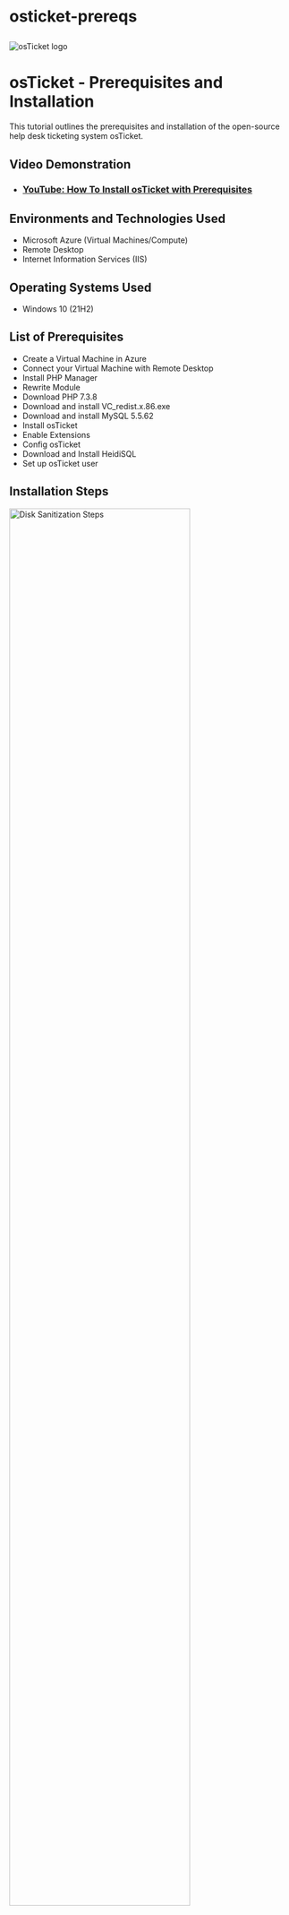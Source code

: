 # osticket-prereqs<p align="center">
<img src="https://i.imgur.com/Clzj7Xs.png" alt="osTicket logo"/>
</p>

<h1>osTicket - Prerequisites and Installation</h1>
This tutorial outlines the prerequisites and installation of the open-source help desk ticketing system osTicket.<br />


<h2>Video Demonstration</h2>

- ### [YouTube: How To Install osTicket with Prerequisites](https://www.youtube.com)

<h2>Environments and Technologies Used</h2>

- Microsoft Azure (Virtual Machines/Compute)
- Remote Desktop
- Internet Information Services (IIS)

<h2>Operating Systems Used </h2>

- Windows 10</b> (21H2)

<h2>List of Prerequisites</h2>

- Create a Virtual Machine in Azure 
- Connect your Virtual Machine with Remote Desktop 
- Install PHP Manager 
- Rewrite Module 
- Download PHP 7.3.8
- Download and install VC_redist.x.86.exe
- Download and install MySQL 5.5.62
- Install osTicket 
- Enable Extensions 
- Config osTicket
- Download and Install HeidiSQL
- Set up osTicket user 

<h2>Installation Steps</h2>

<p>
<img src="https://i.imgur.com/nykwEgi.png" height="80%" width="80%" alt="Disk Sanitization Steps"/>
</p>
<p>
Create a FREE Microsoft Azure account. Once your account is created, search "Resource Group" and Create a resource group named "RG-osTicket." 
</p>
<br />

<p>
<img src="https://i.imgur.com/SuxE71p.png" height="80%" width="80%" alt="Disk Sanitization Steps"/>
</p>
<p>
Create a Virtual Machine by searching VM. Use the Resource Group we created in step 1, "RG-osTicket." Name our new VM (Virtual Machine) VM-osTicket. Keep the region local to you. Mine is (US) East US. Scroll down to Image, install in Windows 10 Pro, and change the size to " 2 Vcpus 16 GiB Memory for a faster processing speed. Create a VM Log in, Example Username: lab user, password: !!!Password1. * Remember your login information. Now confirm licensing at the bottom of the page and create your new Virtual Machine. 
</p>
<br />

<p>
<img src="https://i.imgur.com/ghy0lXc.png" height="80%" width="80%" alt="Disk Sanitization Steps"/>
</p>
<p>
Now that your Virtual Machine is created, log into it. Search VM on Azure, and copy the public IP address. 
</p>
<br />

<p>
<img src="https://i.imgur.com/OroSSmX.png" height="80%" width="80%" alt="Disk Sanitization Steps"/>
</p>
<p>
For Mac users, you can go to the app store and download "Microsoft Remote Desktop" for FREE. Once the application is downloaded, add our VM-OSTICKET machine. PC Name: This will be the public IP Address.
</p>
<br />

<p>
<img src="https://i.imgur.com/R7PUqk9.png" height="80%" width="80%" alt="Disk Sanitization Steps"/>
</p>
<p>
Now log in using the VM-OSTICKET username and password you created. * I hope you remember this :)  
</p>
<br />

<p>
<img src="https://i.imgur.com/G8ZFkj1.png" height="80%" width="80%" alt="Disk Sanitization Steps"/>
</p>
<p>
Before installing PHP, We need to enable IIS in windows with CGI ( Internet Information Services) * It is a web server that allows the VM to Serve up websites; OSTicket is web base. Right Click start, then search Control Panel, then Programs, click "Turn windows features on or off," Scroll down to IIS, Hit the +, and again + on World Wide Web Services. Click the + on Application Development Features, and Mark "CGI" CGI lets us install PHP. OSTicket runs off of PHP.  
</p>
<br />

<p>
<img src="https://i.imgur.com/lG8VhnK.png" height="80%" width="80%" alt="Disk Sanitization Steps"/>
</p>
<p>
We are ready to download, PHP Manager. PHPManagerForIIS_V1.5.0.msi
</p>
<br />

<p>
<img src="https://i.imgur.com/Kyfark1.png" height="80%" width="80%" alt="Disk Sanitization Steps"/>
</p>
<p>
Download, the rewrite module at Rewrite_amd64_en-us.msi
</p>
<br />

<p>
<img src="https://i.imgur.com/paojyql.png" height="80%" width="80%" alt="Disk Sanitization Steps"/>
</p>
<p>
Download, the rewrite module at Rewrite_amd64_en-us.msi This allows a special config for OSTicket. Create Directory in a new folder on C: Drive called PHP
</p>
<br />

<p>
<img src="https://i.imgur.com/9JqgCEk.png" height="80%" width="80%" alt="Disk Sanitization Steps"/>
</p>
<p>
Download PHP 7.3.8 (php-7.3.8-nts-Win32-VC15-x86.zip) Once downloaded, ExactALL in the Newly created PHP folder. 
</p>
<br />

<p>
<img src="https://i.imgur.com/StGXAzn.png" height="80%" width="80%" alt="Disk Sanitization Steps"/>
</p>
<p>
We need to now download and install VC_redist.x86.exe. This is required by PHP
</p>
<br />

<p>
<img src="https://i.imgur.com/nvOXWYy.png" height="80%" width="80%" alt="Disk Sanitization Steps"/>
</p>
<p>
Let's Download and install MySQL 5.5.62 (MySQL-5.5.62-win32). Go to Typical Setup, Launch Configuration Wizard (after installation) Standard Configuration, Password1. Then Execute. Keep your PW, and your Username will be Root. * This is installing a database on the VM to store user information. 
</p>
<br />
  
<p>
<img src="https://i.imgur.com/Kj6YNdm.png" height="80%" width="80%" alt="Disk Sanitization Steps"/>
</p>
<p>
Time to do some configurations on IIS. Make sure to run as Admin. Register new PHP Verison Located in the newly created PHP folder in C: Drive. * Restart IIS 
</p>
<br />
  
<p>
<img src="https://i.imgur.com/wsd0DgQ.png" height="80%" width="80%" alt="Disk Sanitization Steps"/>
</p>
<p>
 Download osTicket, unzip and drag the upload folder into "inetpub/ wwwroot 
</p>
<br />
  
<p>
<img src="https://i.imgur.com/EnRENFf.png" height="80%" width="80%" alt="Disk Sanitization Steps"/>
</p>
<p>
 Rename the upload folder "osTicket. Next go to sites, default web site, osTicket. On the right side of IIS you will see browse *:80 (http)
</p>
<br />
  
<p>
<img src="https://i.imgur.com/1bUuGIY.png" height="80%" width="80%" alt="Disk Sanitization Steps"/>
</p>
<p>
 Now that osTicket is installed, we need to enable a few missing extensions. Go to PHP Manager, Click enable extensions.  
</p>
<br />

<p>
<img src="https://i.imgur.com/qXjOVhk.png" height="80%" width="80%" alt="Disk Sanitization Steps"/>
</p>
<p> 
Enable: php_imap.dll , Enable: php_intl.dll, Enable: php_opcache.dll and Refresh the osTicket site in your PHP Manager. 
</p>
<br />

<p>
<img src="https://i.imgur.com/vHDbUEL.png" height="80%" width="80%" alt="Disk Sanitization Steps"/>
</p>
<p> 
Rename, ost-samepleconfig.php to ost-config.php
</p>
<br />


<p>
<img src="https://i.imgur.com/vTjeVnc.png" height="80%" width="80%" alt="Disk Sanitization Steps"/>
</p>
<p> 
We need to now assign permission to our admin users. Disable inheritance  "Remove all" and add New Permission for "Everyone ALL. This will make sure everyone has access to the file. 
</p>
<br />

<p>
<img src="https://i.imgur.com/LCZXQAx.png" height="80%" width="80%" alt="Disk Sanitization Steps"/>
</p>
<p> 
Everyone has permission to access the file. Let's set up osTicket. Helpdesk name: Richard Help Desk, The email is random and is only used for logging in. Richard@helper.com. Next, we will set up our Admin using Richard and Richard@gmail.com. This is only used for logging in. *Remember the PW. Password1
</p>
<br />

<p>
<img src="https://i.imgur.com/27z1NOT.png" height="80%" width="80%" alt="Disk Sanitization Steps"/>
</p>
<p> 
Before continuing, we must install the database, allowing us to connect to the server. Download HeidiSQL, create a New connection to the database, and put your password under the username root. 
</p>
<br />

<p>
<img src="https://i.imgur.com/5a3p3sN.png" height="80%" width="80%" alt="Disk Sanitization Steps"/>
</p>
<p> 
We need to fill in the "MySQL Database, Username, and Password and create a new database in HeidiSQL called osTicket, by right-clicking on unnamed create new and database. Once completed, we should be good to install.  
</p>
<br />

<p>
<img src="https://i.imgur.com/SxOT6LT.png" height="80%" width="80%" alt="Disk Sanitization Steps"/>
</p>
<p> 
osTicket is now installed, let's clean it up. By going to wwwroot/inetpub/osTicket and delete the "Setup" folder. Now go back to wwwroot/osTicket/include/ ost-config.php set back to read only
</p>

<p>
<img src="https://i.imgur.com/WEgF8OR.png" height="80%" width="80%" alt="Disk Sanitization Steps"/>
</p>
<p> 
Let's test the URL http://localhost/osTicket/scp/login.php. Use the same log in Richard@gmail.com and the PW.  
</p>
<br />

This completes the installation of osTicket!
